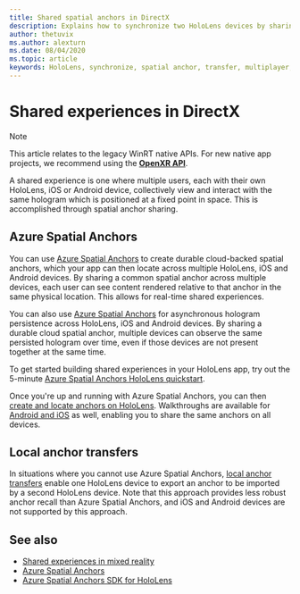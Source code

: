 ```yaml
---
title: Shared spatial anchors in DirectX
description: Explains how to synchronize two HoloLens devices by sharing spatial anchors.
author: thetuvix
ms.author: alexturn
ms.date: 08/04/2020
ms.topic: article
keywords: HoloLens, synchronize, spatial anchor, transfer, multiplayer, view, scenario, walkthrough, sample code, Azure, Azure Spatial Anchors, ASA
---
```



# Shared experiences in DirectX

> [!NOTE]
> This article relates to the legacy WinRT native APIs.  For new native app projects, we recommend using the **[OpenXR API](../native/openxr-getting-started.md)**.

A shared experience is one where multiple users, each with their own HoloLens, iOS or Android device, collectively view and interact with the same hologram which is positioned at a fixed point in space. This is accomplished through spatial anchor sharing.

## Azure Spatial Anchors

You can use <a href="https://docs.microsoft.com/azure/spatial-anchors/overview" target="_blank">Azure Spatial Anchors</a> to create durable cloud-backed spatial anchors, which your app can then locate across multiple HoloLens, iOS and Android devices.  By sharing a common spatial anchor across multiple devices, each user can see content rendered relative to that anchor in the same physical location.  This allows for real-time shared experiences.

You can also use <a href="https://docs.microsoft.com/azure/spatial-anchors/overview" target="_blank">Azure Spatial Anchors</a> for asynchronous hologram persistence across HoloLens, iOS and Android devices.  By sharing a durable cloud spatial anchor, multiple devices can observe the same persisted hologram over time, even if those devices are not present together at the same time.

To get started building shared experiences in your HoloLens app, try out the 5-minute <a href="https://docs.microsoft.com/azure/spatial-anchors/quickstarts/get-started-hololens" target="_blank">Azure Spatial Anchors HoloLens quickstart</a>.

Once you're up and running with Azure Spatial Anchors, you can then <a href="https://docs.microsoft.com/azure/spatial-anchors/concepts/create-locate-anchors-cpp-winrt" target="_blank">create and locate anchors on HoloLens</a>.  Walkthroughs are available for <a href="https://docs.microsoft.com/azure/spatial-anchors/create-locate-anchors-overview" target="_blank">Android and iOS</a> as well, enabling you to share the same anchors on all devices.

## Local anchor transfers

In situations where you cannot use Azure Spatial Anchors, [local anchor transfers](../../out-of-scope/local-anchor-transfers-in-directx.md) enable one HoloLens device to export an anchor to be imported by a second HoloLens device.  Note that this approach provides less robust anchor recall than Azure Spatial Anchors, and iOS and Android devices are not supported by this approach.

## See also
* [Shared experiences in mixed reality](shared-experiences-in-mixed-reality.md)
* <a href="https://docs.microsoft.com/azure/spatial-anchors" target="_blank">Azure Spatial Anchors</a>
* <a href="https://docs.microsoft.com/cpp/api/spatial-anchors/winrt/" target="_blank">Azure Spatial Anchors SDK for HoloLens</a>